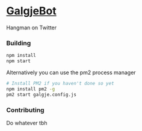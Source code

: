 # [GalgjeBot](https://twitter.com/galgjebot)

Hangman on Twitter

### Building
```sh
npm install
npm start
```

Alternatively you can use the pm2 process manager
```sh
# Install PM2 if you haven't done so yet
npm install pm2 -g
pm2 start galgje.config.js
```

### Contributing
Do whatever tbh
